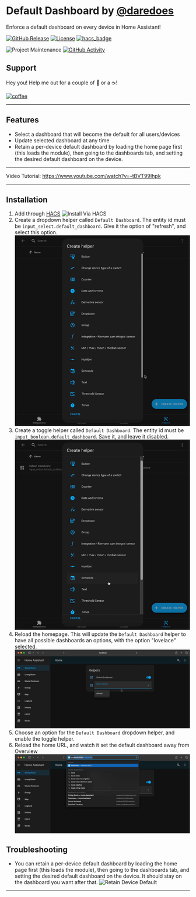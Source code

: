 # Default Dashboard by [@daredoes](https://www.github.com/daredoes)

Enforce a default dashboard on every device in Home Assistant!

[![GitHub Release][releases-shield]][releases]
[![License][license-shield]](LICENSE.md)
[![hacs_badge](https://img.shields.io/badge/HACS-Custom-blue.svg)](https://github.com/hacs/integration)

![Project Maintenance][maintenance-shield]
[![GitHub Activity][commits-shield]][commits]

## Support

Hey you! Help me out for a couple of :beers: or a :coffee:!

[![coffee](https://www.buymeacoffee.com/assets/img/custom_images/black_img.png)](https://www.buymeacoffee.com/daredoes)

---

## Features

* Select a dashboard that will become the default for all users/devices
* Update selected dashboard at any time
* Retain a per-device default dashboard by loading the home page first (this loads the module), then going to the dashboards tab, and setting the desired default dashboard on the device.

---
Video Tutorial: https://www.youtube.com/watch?v=-tBVT99Ihpk

---

## Installation

1. Add through  [HACS](https://github.com/custom-components/hacs)
  ![Install Via HACS](/docs/imgs/HacsInstall.gif)
2. Create a dropdown helper called `Default Dashboard`. The entity id must be `input_select.default_dashboard`. Give it the option of "refresh", and select this option.
  ![Add Dropdown Helper](/docs/imgs/AddDropdownHelper.gif)
3. Create a toggle helper called `Default Dashboard`. The entity id must be `input_boolean.default_dashboard`. Save it, and leave it disabled.
  ![Add Toggle Helper](/docs/imgs/AddToggleHelper.gif)
4. Reload the homepage. This will update the `Default Dashboard` helper to have all possible dashboards an options, with the option "lovelace" selected.
  ![Refresh Dropdown Helper](/docs/imgs/Refresh.gif)
5. Choose an option for the `Default Dashboard` dropdown helper, and enable the toggle helper.
6. Reload the home URL, and watch it set the default dashboard away from Overview
  ![Set and Use](/docs/imgs/SetUse.gif)

## Troubleshooting

* You can retain a per-device default dashboard by loading the home page first (this loads the module), then going to the dashboards tab, and setting the desired default dashboard on the device. It should stay on the dashboard you want after that.
  ![Retain Device Default](/docs/imgs/RetainDeviceDefault.gif)

---

[commits-shield]: https://img.shields.io/github/commit-activity/y/daredoes/default-dashboard.svg
[commits]: https://github.com/daredoes/default-dashboard/commits/master
[devcontainer]: https://code.visualstudio.com/docs/remote/containers
[license-shield]: https://img.shields.io/github/license/daredoes/default-dashboard.svg
[maintenance-shield]: https://img.shields.io/maintenance/yes/2022
[releases-shield]: https://img.shields.io/github/release/daredoes/default-dashboard.svg
[releases]: https://github.com/daredoes/default-dashboard/releases

